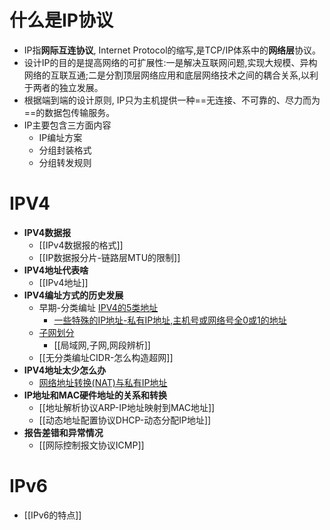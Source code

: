 # 什么是IP协议
- IP指**网际互连协议**, Internet Protocol的缩写,是TCP/IP体系中的**网络层**协议。
- 设计IP的目的是提高网络的可扩展性:一是解决互联网问题,实现大规模、异构网络的互联互通;二是分割顶层网络应用和底层网络技术之间的耦合关系,以利于两者的独立发展。
- 根据端到端的设计原则, IP只为主机提供一种==无连接、不可靠的、尽力而为==的数据包传输服务。
- IP主要包含三方面内容
	- IP编址方案
	- 分组封装格式
	- 分组转发规则
# IPV4
- **IPV4数据报**
	- [[IPv4数据报的格式]]
	- [[IP数据报分片-链路层MTU的限制]]
- **IPV4地址代表啥**
	- [[IPv4地址]]
- **IPV4编址方式的历史发展**
	- 早期-分类编址 [IPV4的5类地址](IPV4的5类地址.md)
		-  [一些特殊的IP地址-私有IP地址,主机号或网络号全0或1的地址](一些特殊的IP地址-私有IP地址,主机号或网络号全0或1的地址.md)
	- [子网划分](子网划分.md)
		- [[局域网,子网,网段辨析]]
	- [[无分类编址CIDR-怎么构造超网]]
- **IPV4地址太少怎么办**
	- [网络地址转换(NAT)与私有IP地址](网络地址转换(NAT)与私有IP地址.md)
- **IP地址和MAC硬件地址的关系和转换**
	- [[地址解析协议ARP-IP地址映射到MAC地址]]
	- [[动态地址配置协议DHCP-动态分配IP地址]]
- **报告差错和异常情况**
	- [[网际控制报文协议ICMP]]
# IPv6
- [[IPv6的特点]]